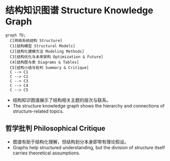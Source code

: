 # 结构知识图谱 Structure Knowledge Graph

```mermaid
graph TD;
  C[网络系统结构 Structure]
  C1[结构模型 Structural Models]
  C2[结构化建模方法 Modeling Methods]
  C3[结构优化与未来架构 Optimization & Future]
  C4[结构图与表 Diagrams & Tables]
  C5[结构小结与批判 Summary & Critique]
  C --> C1
  C --> C2
  C --> C3
  C --> C4
  C --> C5
```

- 结构知识图谱展示了结构相关主题的层次与联系。
- The structure knowledge graph shows the hierarchy and connections of structure-related topics.

## 哲学批判 Philosophical Critique

- 图谱有助于结构化理解，但结构划分本身即带有理论假设。
- Graphs help structured understanding, but the division of structure itself carries theoretical assumptions.
